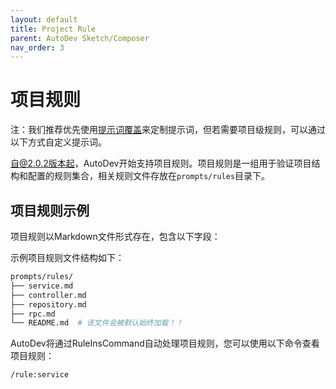 ```yaml
---
layout: default
title: Project Rule
parent: AutoDev Sketch/Composer
nav_order: 3
---
```


# 项目规则

注：我们推荐优先使用[提示词覆盖](https://ide.unitmesh.cc/customize/prompt-override.html)来定制提示词，但若需要项目级规则，可以通过以下方式自定义提示词。

自@2.0.2版本起，AutoDev开始支持项目规则。项目规则是一组用于验证项目结构和配置的规则集合，相关规则文件存放在`prompts/rules`目录下。

## 项目规则示例

项目规则以Markdown文件形式存在，包含以下字段：

示例项目规则文件结构如下：

```bash
prompts/rules/
├── service.md
├── controller.md
├── repository.md
├── rpc.md
└── README.md  # 该文件会被默认始终加载！！
```

AutoDev将通过RuleInsCommand自动处理项目规则，您可以使用以下命令查看项目规则：

```devin
/rule:service
```
